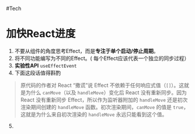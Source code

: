#Tech 

# 加快React进度
1. 不要从组件的角度思考Effect，而是**专注于单个启动/停止周期**。
2. 将不同功能编写为不同的Effect。( 每个Effect应该代表一个独立的同步过程）
3. **实验性API** `useEffectEvent`
4. 下面这段话值得斟酌
> 原代码的作者对 React “撒谎”说 Effect 不依赖于任何响应式值（`[]`）。这就是为什么 `canMove`（以及 `handleMove`）变化后 React 没有重新同步。因为 React 没有重新同步 Effect，所以作为监听器附加的 `handleMove` 还是初次渲染期间创建的 `handleMove` 函数。初次渲染期间，`canMove` 的值是 `true`，这就是为什么来自初次渲染的 `handleMove` 永远只能看到这个值。
5. 